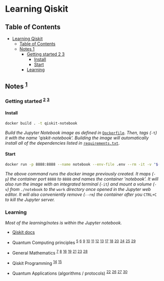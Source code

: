 # Learning Qiskit

## Table of Contents

- [Learning Qiskit](#learning-qiskit)
  - [Table of Contents](#table-of-contents)
  - [Notes 1](#notes-1)
    - [Getting started 2 3](#getting-started-2-3)
      - [Install](#install)
      - [Start](#start)
    - [Learning](#learning)

## Notes <sup>[1]</sup>

### Getting started <sup>[2]</sup> <sup>[3]</sup>

#### Install

```bash
docker build . -t qiskit-notebook
```

*Build the Jupyter Notebook image as defined in* [`Dockerfile`](./Dockerfile). *Then, tags (*`-t`*) it with the name 'qiskit-notebook'. Building the image will automatically install all of the dependencies listed in* [`requirements.txt`](./requirements.txt).

#### Start

```bash
docker run -p 8888:8888 --name notebook --env-file .env --rm -it -v "$(pwd)/notebook:/home/jovyan/work" qiskit-notebook
```

*The above command runs the docker image previously created. It maps (*`-p`*) the container port* `8888` *to* `8888` *and names the container 'notebook'. It will also run the image with an integrated terminal (*`-it`*) and mount a volume (*`-v`*) from* `./notebook` *to the* `work` *directory once opened in the Jupyter web editor. It will also conveniently remove (*`--rm`*) the container after you* `CTRL+C` *to kill the Jupyter server.*

### Learning

*Most of the learning/notes is within the Jupyter notebook.*

- [Qiskit docs][4]

- Quantum Computing principles <sup>[5]</sup> <sup>[6]</sup> <sup>[9]</sup> <sup>[10]</sup> <sup>[11]</sup> <sup>[12]</sup> <sup>[13]</sup> <sup>[17]</sup> <sup>[18]</sup> <sup>[20]</sup> <sup>[24]</sup> <sup>[25]</sup> <sup>[29]</sup>

- General Mathematics <sup>[7]</sup> <sup>[8]</sup> <sup>[16]</sup> <sup>[19]</sup> <sup>[21]</sup> <sup>[23]</sup> <sup>[28]</sup>

- Qiskit Programming <sup>[14]</sup> <sup>[15]</sup>

- Quantum Applications (algorithms / protocols) <sup>[22]</sup> <sup>[26]</sup> <sup>[27]</sup> <sup>[30]</sup>

<!-- References -->

[1]: <https://qiskit.org/textbook> "Qiskit Textbook"

[2]: <https://developers.refinitiv.com/en/article-catalog/article/how-to-set-up-and-run-data-science-development-environment-with-> "How to set up and run Python Data Science Development Environment with Jupyter on Docker"

[3]: <https://docs.docker.com/engine/reference> "Docker Docs"

[4]: <https://qiskit.org/documentation/> "Qiskit docs"

[5]: <https://en.wikipedia.org/wiki/Qubit> "Understanding qubits"

[6]: <https://en.wikipedia.org/wiki/Born_rule> "The Born rule"

[7]: <https://en.wikipedia.org/wiki/Pauli_matrices> "Pauli matrices"

[8]: <https://math.mit.edu/~gs/linearalgebra/linearalgebra5_6-1.pdf> "Eigenvalues and eigenvectors"

[9]: <https://raw.githubusercontent.com/qiskit-community/qiskit-textbook/main/content/ch-states/supplements/single-gates-cheatsheet.pdf> "Single-Qubit Quantum Gate Cheet-sheet"

[10]: <https://www.quantum-inspire.com/kbase/hadamard/> "Hadamard Gate"

[11]: <https://quantum-computing.ibm.com/composer/docs/iqx/guide/introducing-qubit-phase> "Quantum Phase"

[12]: <https://physics.stackexchange.com/questions/261664/how-to-measure-relative-phases-of-quantum-states> "Relative Phase"

[13]: <https://ocw.tudelft.nl/course-lectures/3-2-2-phase-kickback/> "Phase kickback"

[14]: <https://qiskit.org/documentation/stubs/qiskit.circuit.QuantumCircuit.draw.html?highlight=draw#qiskit.circuit.QuantumCircuit.draw> "QuantumCircuit.draw"

[15]: <https://bibis.ir/science-books/programming/2022/Qiskit%20Pocket%20Guide%20Fourth%20Early%20Release%20by%20James%20Weaver_bibis.ir.pdf> "Qiskit Pocket Guide"

[16]: <https://en.wikipedia.org/wiki/Euler%27s_formula> "Euler's formula"

[17]: <https://en.wikipedia.org/wiki/Quantum_logic_gate#Parallel_gates> "Understanding Parallel gates"

[18]: <https://en.wikipedia.org/wiki/List_of_quantum_logic_gates> "List of quantum gates"

[19]: <https://en.wikipedia.org/wiki/Matrix_exponential#Computing_the_matrix_exponential> "Matrix exponentiation"

[20]: <https://www.quantum-inspire.com/kbase/rotation-operators> "Rotation operators"

[21]: <https://en.wikipedia.org/wiki/Injective_function> "Injective functions"

[22]: <https://en.wikipedia.org/wiki/Deutsch%E2%80%93Jozsa_algorithm> "The Deutsch-Jozsa algorithm"

[23]: <https://en.wikipedia.org/wiki/Bra%E2%80%93ket_notation> "Dirac Notation"

[24]: <https://en.wikipedia.org/wiki/Hadamard_transform> "Hadamard transform"

[25]: <http://einsteinrelativelyeasy.com/index.php/quantum-mechanics/154-hadamard-gate-on-multiple-qubits?tmpl=component&print=1> "Parrallel hadamard transform"

[26]: <http://einsteinrelativelyeasy.com/index.php/quantum-mechanics/168-the-deutsch-jozsa-algorithm?tmpl=component&print=1> "The Deutsch-Jozsa algorithm"

[27]: <https://en.wikipedia.org/wiki/Bernstein%E2%80%93Vazirani_algorithm> "The Bernstein-Vazirani algorithm"

[28]: <https://www.youtube.com/watch?v=mkGsMWi_j4Q> "Discrete Fourier Transform"

[29]: <https://en.wikipedia.org/wiki/Quantum_Fourier_transform> "Quantum Fourier Transform"

[30]: <https://www.nature.com/articles/s41598-021-04639-0> "QFT's for estimating drive cycles"
